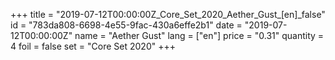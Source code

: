 +++
title = "2019-07-12T00:00:00Z_Core_Set_2020_Aether_Gust_[en]_false"
id = "783da808-6698-4e55-9fac-430a6effe2b1"
date = "2019-07-12T00:00:00Z"
name = "Aether Gust"
lang = ["en"]
price = "0.31"
quantity = 4
foil = false
set = "Core Set 2020"
+++
